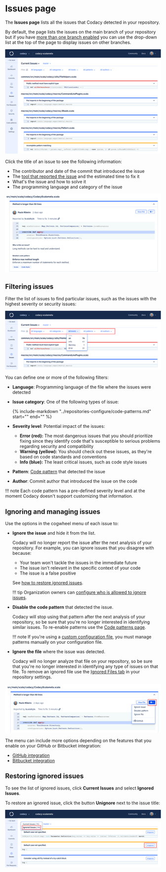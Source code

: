 # Issues page

The **Issues page** lists all the issues that Codacy detected in your repository.

By default, the page lists the issues on the main branch of your repository but if you have [more than one branch enabled](../repositories-configure/managing-branches.md) you can use the drop-down list at the top of the page to display issues on other branches.

![Issues page](images/issues.png)

Click the title of an issue to see the following information:

-   The contributor and date of the commit that introduced the issue
-   The [tool that reported the issue](../getting-started/supported-languages-and-tools.md) and the estimated time to fix it
-   What's the issue and how to solve it
-   The programming language and category of the issue

![Issue details](images/issues-detail.png)

## Filtering issues

Filter the list of issues to find particular issues, such as the issues with the highest severity or security issues:

![Filtering issues](images/issues-filter.png)

You can define one or more of the following filters:

-   **Language**: Programming language of the file where the issues were detected

-   **Issue category**: One of the following types of issue:

    {%
        include-markdown "../repositories-configure/code-patterns.md"
        start="<!--categories-start-->"
        end="<!--categories-end-->"
    %}

-   **Severity level**: Potential impact of the issues:

    -   **Error (red):** The most dangerous issues that you should prioritize fixing since they identify code that's susceptible to serious problems regarding security and compatibility
    -   **Warning (yellow):** You should check out these issues, as they're based on code standards and conventions
    -   **Info (blue):** The least critical issues, such as code style issues

-   **Pattern**: [Code pattern](../repositories-configure/code-patterns.md) that detected the issue

-   **Author**: Commit author that introduced the issue on the code

!!! note
    Each code pattern has a pre-defined severity level and at the moment Codacy doesn't support customizing that information.

## Ignoring and managing issues

Use the options in the cogwheel menu of each issue to:

-   **Ignore the issue** and hide it from the list.

    Codacy will no longer report the issue after the next analysis of your repository. For example, you can ignore issues that you disagree with because:

    -   Your team won't tackle the issues in the immediate future
    -   The issue isn't relevant in the specific context of your code
    -   The issue is a false positive

    See [how to restore ignored issues](#restoring-ignored-issues).

    !!! tip
        Organization owners can [configure who is allowed to ignore issues](../organizations/roles-and-permissions-for-synced-organizations.md#configure-ignore-issues).

-   **Disable the code pattern** that detected the issue.

    Codacy will stop using that pattern after the next analysis of your repository, so be sure that you're no longer interested in identifying similar issues. To re-enable patterns use the [Code patterns page](../repositories-configure/code-patterns.md).

    !!! note
        If you're using a [custom configuration file](../repositories-configure/code-patterns.md#using-your-own-tool-configuration-files), you must manage patterns manually on your configuration file.

-   **Ignore the file** where the issue was detected.

    Codacy will no longer analyze that file on your repository, so be sure that you're no longer interested in identifying any type of issues on that file. To remove an ignored file use the [Ignored Files tab](../repositories-configure/ignoring-files.md) in your repository settings.

![Issue shortcuts menu](images/issues-menu.png)

The menu can include more options depending on the features that you enable on your GitHub or Bitbucket integration:

-   [GitHub integration](../repositories-configure/integrations/github-integration.md)
-   [Bitbucket integration](../repositories-configure/integrations/bitbucket-integration.md)

## Restoring ignored issues

To see the list of ignored issues, click **Current Issues** and select **Ignored Issues**.

To restore an ignored issue, click the button **Unignore** next to the issue title:

![Restoring an ignored issue](images/issues-unignore.png)

